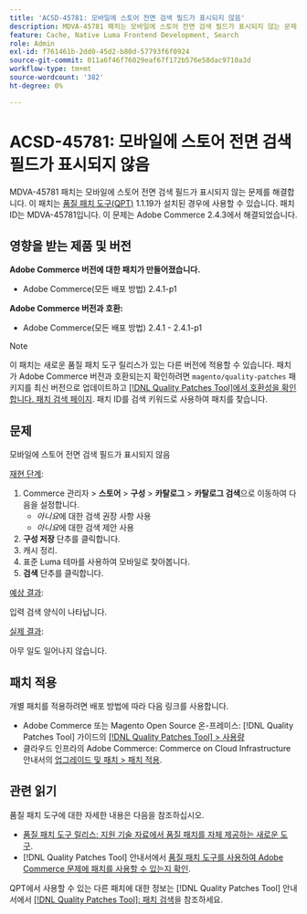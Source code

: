 ```yaml
---
title: 'ACSD-45781: 모바일에 스토어 전면 검색 필드가 표시되지 않음'
description: MDVA-45781 패치는 모바일에 스토어 전면 검색 필드가 표시되지 않는 문제를 해결합니다. 이 패치는 [Quality Patches Tool (QPT)](https://experienceleague.adobe.com/en/docs/commerce-operations/tools/quality-patches-tool/quality-patches-tool-to-self-serve-quality-patches) 1.1.19가 설치된 경우 사용할 수 있습니다. 패치 ID는 MDVA-45781입니다. 이 문제는 Adobe Commerce 2.4.3에서 해결되었습니다.
feature: Cache, Native Luma Frontend Development, Search
role: Admin
exl-id: f761461b-2dd0-45d2-b80d-57793f6f0924
source-git-commit: 011a6f46f76029eaf67f172b576e58dac9710a3d
workflow-type: tm+mt
source-wordcount: '382'
ht-degree: 0%

---
```


# ACSD-45781: 모바일에 스토어 전면 검색 필드가 표시되지 않음

MDVA-45781 패치는 모바일에 스토어 전면 검색 필드가 표시되지 않는 문제를 해결합니다. 이 패치는 [품질 패치 도구(QPT)](https://experienceleague.adobe.com/en/docs/commerce-operations/tools/quality-patches-tool/quality-patches-tool-to-self-serve-quality-patches) 1.1.19가 설치된 경우에 사용할 수 있습니다. 패치 ID는 MDVA-45781입니다. 이 문제는 Adobe Commerce 2.4.3에서 해결되었습니다.

## 영향을 받는 제품 및 버전

**Adobe Commerce 버전에 대한 패치가 만들어졌습니다.**

* Adobe Commerce(모든 배포 방법) 2.4.1-p1

**Adobe Commerce 버전과 호환:**

* Adobe Commerce(모든 배포 방법) 2.4.1 - 2.4.1-p1

>[!NOTE]
>
>이 패치는 새로운 품질 패치 도구 릴리스가 있는 다른 버전에 적용할 수 있습니다. 패치가 Adobe Commerce 버전과 호환되는지 확인하려면 `magento/quality-patches` 패키지를 최신 버전으로 업데이트하고 [[!DNL Quality Patches Tool]에서 호환성을 확인합니다. 패치 검색 페이지](https://experienceleague.adobe.com/en/docs/commerce-operations/tools/quality-patches-tool/quality-patches-tool-to-self-serve-quality-patches). 패치 ID를 검색 키워드로 사용하여 패치를 찾습니다.

## 문제

모바일에 스토어 전면 검색 필드가 표시되지 않음

<u>재현 단계</u>:

1. Commerce 관리자 > **스토어** > **구성** > **카탈로그** > **카탈로그 검색**&#x200B;으로 이동하여 다음을 설정합니다.
   * *아니요*&#x200B;에 대한 검색 권장 사항 사용
   * *아니요*&#x200B;에 대한 검색 제안 사용
1. **구성 저장** 단추를 클릭합니다.
1. 캐시 정리.
1. 표준 Luma 테마를 사용하여 모바일로 찾아봅니다.
1. **검색** 단추를 클릭합니다.

<u>예상 결과</u>:

입력 검색 양식이 나타납니다.

<u>실제 결과</u>:

아무 일도 일어나지 않습니다.

## 패치 적용

개별 패치를 적용하려면 배포 방법에 따라 다음 링크를 사용합니다.

* Adobe Commerce 또는 Magento Open Source 온-프레미스: [!DNL Quality Patches Tool] 가이드의 [[!DNL Quality Patches Tool] > 사용량](/help/tools/quality-patches-tool/usage.md)
* 클라우드 인프라의 Adobe Commerce: Commerce on Cloud Infrastructure 안내서의 [업그레이드 및 패치 > 패치 적용](https://experienceleague.adobe.com/docs/commerce-cloud-service/user-guide/develop/upgrade/apply-patches.html).

## 관련 읽기

품질 패치 도구에 대한 자세한 내용은 다음을 참조하십시오.

* [품질 패치 도구 릴리스: 지원 기술 자료에서 품질 패치를 자체 제공하는 새로운 도구](https://experienceleague.adobe.com/en/docs/commerce-operations/tools/quality-patches-tool/quality-patches-tool-to-self-serve-quality-patches).
* [!DNL Quality Patches Tool] 안내서에서 [품질 패치 도구를 사용하여 Adobe Commerce 문제에 패치를 사용할 수 있는지 확인](/help/tools/quality-patches-tool/patches-available-in-qpt/check-patch-for-magento-issue-with-magento-quality-patches.md).

QPT에서 사용할 수 있는 다른 패치에 대한 정보는 [!DNL Quality Patches Tool] 안내서에서 [[!DNL Quality Patches Tool]: 패치 검색](https://experienceleague.adobe.com/tools/commerce-quality-patches/index.html)을 참조하세요.
